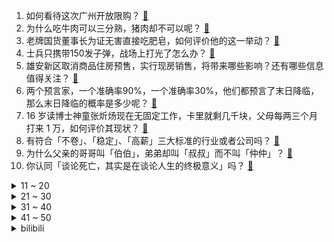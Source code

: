 1. 如何看待这次广州开放限购？ [:link:](https://www.zhihu.com/question/622959007)
2. 为什么吃牛肉可以三分熟，猪肉却不可以呢？ [:link:](https://www.zhihu.com/question/552089218)
3. 老牌国货董事长为证无害直接吃肥皂，如何评价他的这一举动？ [:link:](https://www.zhihu.com/question/622931204)
4. 士兵只携带150发子弹，战场上打光了怎么办？ [:link:](https://www.zhihu.com/question/622363261)
5. 雄安新区取消商品住房预售，实行现房销售，将带来哪些影响？还有哪些信息值得关注？ [:link:](https://www.zhihu.com/question/622942518)
6. 两个预言家，一个准确率90%，一个准确率30%，他们都预言了末日降临，那么末日降临的概率是多少呢？ [:link:](https://www.zhihu.com/question/60784695)
7. 16 岁读博士神童张炘炀现在无固定工作，卡里就剩几千块，父母每两三个月打来 1 万，如何评价其现状？ [:link:](https://www.zhihu.com/question/622927632)
8. 有符合「不卷」、「稳定」、「高薪」三大标准的行业或者公司吗？ [:link:](https://www.zhihu.com/question/622550019)
9. 为什么父亲的哥哥叫「伯伯」，弟弟却叫「叔叔」而不叫「仲仲」？ [:link:](https://www.zhihu.com/question/27694872)
10. 你认同「谈论死亡，其实是在谈论人生的终极意义」吗？ [:link:](https://www.zhihu.com/question/622597782)
<details>
<summary>11 ~ 20</summary>

11. 韩国前总统文在寅劝告李在明停止绝食，称「需长期斗争」，如何看待二人会面？绝食事件将如何收尾？ [:link:](https://www.zhihu.com/question/622800206)
12. 有报道称「花西子公关部或集体离职，公开信非公司公关部撰写，已有员工主动辞职」，事实情况如何？ [:link:](https://www.zhihu.com/question/622921699)
13. 西北工业大学 31 岁博士生坠楼身亡，目前事件调查进展如何？ [:link:](https://www.zhihu.com/question/622793403)
14. 《红楼梦》中有没有一道菜，让你感觉无比奢靡？ [:link:](https://www.zhihu.com/question/508546960)
15. 美联储 9 月如期暂停加息，背后原因有哪些？会带来哪些影响？ [:link:](https://www.zhihu.com/question/623064060)
16. 23-24 赛季欧冠拜仁 4-3 曼联，凯恩传射卡塞米罗双响，奥纳纳扑救失误，如何评价这场比赛？ [:link:](https://www.zhihu.com/question/623047780)
17. 你在医院工作的高光时刻是什么时候？ [:link:](https://www.zhihu.com/question/621813737)
18. 假如一个 INTP 被打击多次，产生了习得性无助，批判性思维下降，更加重视情感。那这个人算什么？ [:link:](https://www.zhihu.com/question/341564932)
19. 《咒术回战》五条悟和宿傩谁强？ [:link:](https://www.zhihu.com/question/428162533)
20. 如果鲁迅仍在世，他能获得诺贝尔文学奖吗？ [:link:](https://www.zhihu.com/question/622728262)
</details>
<details>
<summary>21 ~ 30</summary>

21. 复旦大学社会学副教授沈奕斐认为，「人类本质上的生存是利他性的，不完全是自私性的」，你认同吗？ [:link:](https://www.zhihu.com/question/622597855)
22. 去看医生，有几个药推荐院外购，谁能科普一下为什么？可以怎么做？ [:link:](https://www.zhihu.com/question/622930416)
23. 据国安部消息，美国 2009 年就开始入侵华为总部服务器，哪些信息值得关注？如何加强网络安全防线？ [:link:](https://www.zhihu.com/question/622894042)
24. 为什么有些原神玩家不肯接受原神的总成本中70%～80%都是宣发成本呢？ [:link:](https://www.zhihu.com/question/622964134)
25. 本人爱好玩游戏，想买一款性价比很高的游戏本，可否推荐? [:link:](https://www.zhihu.com/question/619092371)
26. Viper 表示「既然要删除狂风之力这件装备，所有神话都删除吧」，你有什么想说的？ [:link:](https://www.zhihu.com/question/622643018)
27. 《射雕英雄传》里有哪些情感暗线？ [:link:](https://www.zhihu.com/question/618404740)
28. 自行车的重量对骑行速度有什么影响？ [:link:](https://www.zhihu.com/question/590690105)
29. 三十三岁了，我无论做什么事，父亲都会说教一番，然后否定我的想法，怎么办？ [:link:](https://www.zhihu.com/question/622490519)
30. 年轻人的「生死观」与上一辈相比有所改变吗？ [:link:](https://www.zhihu.com/question/622597885)
</details>
<details>
<summary>31 ~ 40</summary>

31. 苹果 iOS 17 正式版体验如何？值得升级吗？ [:link:](https://www.zhihu.com/question/622686265)
32. 发改委回应「中国是否会陷入通货紧缩」，称「不存在所谓的通缩，后期也不会出现通缩」，哪些信息值得关注？ [:link:](https://www.zhihu.com/question/622904373)
33. 《崩坏星穹铁道》中螺丝咕姆和史瓦罗谁的战斗力更强？ [:link:](https://www.zhihu.com/question/622732887)
34. 旅行中你吃过最奢侈的一顿饭是什么？ [:link:](https://www.zhihu.com/question/546475903)
35. 亚冠三镇武汉 2-2 遭浦和红钻绝平，张晓彬打进队史亚冠首球，戴维森点射，如何评价这场比赛？ [:link:](https://www.zhihu.com/question/623018002)
36. 马斯克旗下脑机公司 Neuralink 将开展首次人体试验，对瘫痪患者大脑植入设备，哪些信息值得关注？ [:link:](https://www.zhihu.com/question/622892778)
37. 如何评价韩剧《超异能族》大结局，你满意吗？ [:link:](https://www.zhihu.com/question/622937785)
38. 国庆马上快到了，大家都准备去哪里旅游呢? [:link:](https://www.zhihu.com/question/619959383)
39. 23-24 赛季欧冠 AC 米兰 0-0 纽卡，莱奥失良机，米兰 25 次射门无果，如何评价这场比赛？ [:link:](https://www.zhihu.com/question/622889243)
40. 体制内新人如何快速炼成「体制脑」？ [:link:](https://www.zhihu.com/question/622760499)
</details>
<details>
<summary>41 ~ 50</summary>

41. 9 月 LPR 报价出炉，1 年期和 5 年期利率均维持不变，如何解读？哪些信息值得关注？ [:link:](https://www.zhihu.com/question/622896006)
42. 应届毕业生在三线城市央企有份稳定的工作，应该去大城市闯荡吗? [:link:](https://www.zhihu.com/question/622549938)
43. 十一打算去杭州玩两天，大家有没有比较小众的景点可以推荐呀？ [:link:](https://www.zhihu.com/question/622479841)
44. 如何评价柳承龙、韩孝周、赵寅成主演的韩剧《超异能族》？ [:link:](https://www.zhihu.com/question/616637846)
45. 网传西安交大取消四六级学位证挂钩，具体情况如何？将带来哪些影响？ [:link:](https://www.zhihu.com/question/623064791)
46. 如何看待英特尔 on 技术创新大会上公布的新一代 CPU 及 AI 相关内容，有哪些亮点值得关注？ [:link:](https://www.zhihu.com/question/622906863)
47. 有哪些含“雪”的诗词？ [:link:](https://www.zhihu.com/question/622750482)
48. 多猫家庭中，猫咪能分清自己的名字吗？ [:link:](https://www.zhihu.com/question/622588436)
49. 还有三个月 24 考研，还没复习完，要决定明年再考吗? [:link:](https://www.zhihu.com/question/619979918)
50. 任正非表示「我们即将进入第四次工业革命，基础就是大算力」，哪些信息值得关注？ [:link:](https://www.zhihu.com/question/622848133)
</details><details>
<summary>bilibili</summary>

</details>
